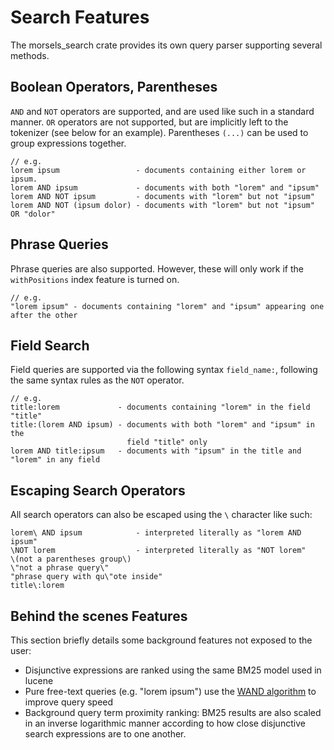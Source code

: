 # Search Features

The morsels_search crate provides its own query parser supporting several methods.

## Boolean Operators, Parentheses

`AND` and `NOT` operators are supported, and are used like such in a standard manner.
`OR` operators are not supported, but are implicitly left to the tokenizer (see below for an example).
Parentheses `(...)` can be used to group expressions together.

```
// e.g.
lorem ipsum                 - documents containing either lorem or ipsum.
lorem AND ipsum             - documents with both "lorem" and "ipsum"
lorem AND NOT ipsum         - documents with "lorem" but not "ipsum"
lorem AND NOT (ipsum dolor) - documents with "lorem" but not "ipsum" OR "dolor"
```

## Phrase Queries

Phrase queries are also supported. However, these will only work if the `withPositions` index feature is turned on.

```
// e.g.
"lorem ipsum" - documents containing "lorem" and "ipsum" appearing one after the other
```

## Field Search

Field queries are supported via the following syntax `field_name:`, following the same syntax rules as the `NOT` operator.

```
// e.g.
title:lorem             - documents containing "lorem" in the field "title"
title:(lorem AND ipsum) - documents with both "lorem" and "ipsum" in the
                          field "title" only
lorem AND title:ipsum   - documents with "ipsum" in the title and "lorem" in any field
```

## Escaping Search Operators

All search operators can also be escaped using the `\` character like such:

```
lorem\ AND ipsum            - interpreted literally as "lorem AND ipsum"
\NOT lorem                  - interpreted literally as "NOT lorem"
\(not a parentheses group\)
\"not a phrase query\"
"phrase query with qu\"ote inside"
title\:lorem
```

## Behind the scenes Features

This section briefly details some background features not exposed to the user:
- Disjunctive expressions are ranked using the same BM25 model used in lucene
- Pure free-text queries (e.g. "lorem ipsum") use the [WAND algorithm](https://www.elastic.co/blog/faster-retrieval-of-top-hits-in-elasticsearch-with-block-max-wand) to improve query speed
- Background query term proximity ranking: BM25 results are also scaled in an inverse logarithmic manner according to how close disjunctive search expressions are to one another.
